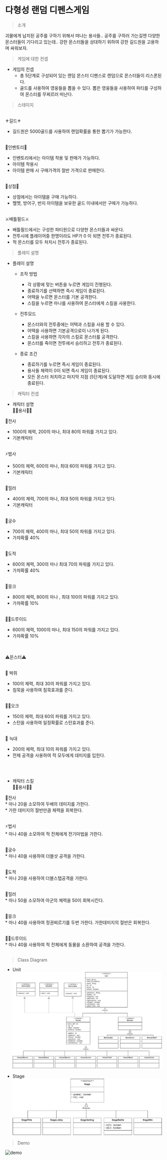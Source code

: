 # 다형성 랜덤 디펜스게임
> 소개
> 
  괴물에게 납치된 공주를 구하기 위해서 떠나는 용사들.. 공주를 구하러 가는길엔 다양한 몬스터들이 기다리고 있는데.. 강한 몬스터들을 상대하기 위하여 강한 길드원을 고용하며 싸워보자.


> 게임에 대한 컨셉 
* 게임의 컨셉
  * 총 5단계로 구성되어 있는 랜덤 몬스터 디펜스로 랜덤으로 몬스터들이 리스폰된다.
  * 골드를 사용하여 영웅들을 뽑을 수 있다. 뽑은 영웅들을 사용하여 파티를 구성하여 몬스터를 무찌르러 떠난다.


> 스테이지

<br>⚜️길드⚜️<br>
   * 길드원은 5000골드를 사용하여 랜덤확률을 통한 뽑기가 가능한다.<br>

<br>💼인벤토리💼<br>
   * 인벤토리에서는 아이템 착용 및 판매가 가능하다.<br>
   * 아이템 착용시<br>
   * 아이템 판매 시 구매가격의 절반 가격으로 판매한다. <br>

 <br>🛒상점🛒<br>
   * 상점에서는 아이템을 구매 가능하다.<br>
   * 헬멧, 방어구, 반지 아이템을 보유한 골드 이내에서만 구매가 가능하다.<br>
 

<br>⚔️배틀필드⚔️<br>
   * 배틀필드에서는 구성한 파티원으로 다양한 몬스터들과 싸운다.<br>
   * 전투시에 플레이어중 한명이라도 HP가 0 이 되면 전투가 종료된다.<br>
   * 적 몬스터를 모두 처치시 전투가 종료된다.<br>

> 플레이 설명

* 플레이 설명
  * 조작 방법
    * 각 상황에 맞는 버튼을 누르면 게임이 진행된다.
    * 종료하기를 선택하면 즉시 게임이 종료된다.
    * 어택을 누르면 몬스터를 기본 공격한다.
    * 스킬을 누르면 마나를 사용하여 몬스터에게 스킬을 사용한다.

  * 전투모드
    * 몬스터와의 전투중에는 어택과 스킬을 사용 할 수 있다.
    * 어택을 사용하면 기본공격으로이 나가게 된다.
    * 스킬을 사용하면 각자의 스킬로 몬스터를 공격한다.
    * 몬스터를 죽이면 전투에서 승리하고 전투가 종료된다.

  * 종료 조건
    * 종료하기를 누르면 즉시 게임이 종료된다.
    * 용사들 체력이 0이 되면 즉시 게임이 종료된다.
    * 모든 몬스터 처치하고 마지막 지점 (5단계)에 도달하면 게임 승리와 동시에 종료된다.

> 캐릭터 컨셉

* 캐릭터 설명
<br>   🦸‍♂️용사🦸‍♀️


💪전사<br>
  * 1000의 체력, 200의 마나, 최대 80의 파워를 가지고 있다.<br>
  * 기본캐릭터<br>


<br>⚡법사<br>
  * 500의 체력, 600의 마나, 최대 60의 파워를 가지고 있다.<br>
  * 기본캐릭터<br>


<br>🧙힐러<br>
  * 400의 체력, 700의 마나, 최대 50의 파워를 가지고 잇다.<br>
  * 기본캐릭터<br>

<br>🎯궁수<br>
  * 700의 체력, 400의 마나, 최대 50의 파워를 가지고 있다.<br>
  * 가챠확률 40%<br>

<br>👥도적<br>
  * 600의 체력,  300의 마나 최대 70의 파워를 가지고 있다.<br>
  * 가챠확률 40%<br>

<br>🥋뭉크<br>
  * 800의 체력, 800의 마나 , 최대 100의 파워를 가지고 있다.<br>
  * 가챠확률 10%<br>

<br>🧙‍♀️드루이드<br>
  * 600의 체력, 1000의 마나, 최대 150의 파워를 가지고 있다.<br>
  * 가챠확률 10%<br>

<br><br>⚠️몬스터⚠️

<br>🦇 박쥐<br>
  * 100의 체력, 최대 30의 파워를 가지고 있다.<br>
  * 침묵을 사용하여 침묵효과를 준다.<br>


<br>🧟‍♂️오크<br>
  * 150의 체력, 최대 60의 파워를 가지고 있다.<br>
  * 스턴을 사용하여 일정확률로 스턴효과를 준다.<br>


<br>:wolf: 늑대<br>
  * 200의 체력, 최대 10의 파워를 가지고 있다.<br>
  * 전체 공격을 사용하여 적 모두에게 데미지를 입힌다.<br>

<br><br>
  * 캐릭터 스킬
  <br>🦸‍♂️용사🦸‍♀️<br>


💪전사<br>
     * 마나 20을 소모하여 두배의 데미지를 가한다.<br>
     * 가한 데미지의 절반만큼 체력을 회복한다. <br>


<br>⚡법사<br>
     * 마나 40을 소모하여 적 전체에게 전기마법을 가한다. <br>


<br>🎯궁수<br>
     * 마나 40을 사용하여 더블샷 공격을 가한다. <br>
 

<br>👥도적<br>
     * 마나 20을 사용하여 더블스탭공격을 가한다. <br>


<br>🧙힐러<br>
     *  마나 50을 소모하여 아군의 체력을 50이 회복시킨다. <br>


<br>🥋뭉크<br>
     * 마나 40을 사용하여 정권찌르기를 두번 가한다. 가한데미지의 절반은 회복한다. <br>


<br>🧙‍♀️드루이드<br>
     * 마나 40을 사용하여 적 전체에게 동물을 소환하여 공격을 가한다.  <br><br>



> Class Diagram
* Unit
![diagram](polyGame/image/polyGame.jpg)

* Stage <br>
![diagram](polyGame/image/Stage.jpg)
> Demo


![demo](zombie/image/zombieGameDemo.gif)
